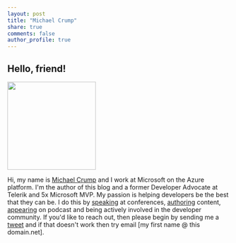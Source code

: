 ```yaml
---
layout: post
title: "Michael Crump"
share: true
comments: false
author_profile: true
---
```


## Hello, friend!

<img src="https://michaelcrump.net/files/michael-profile-pic.jpg" height="200" width="200">

Hi, my name is [Michael Crump](http://twitter.com/mbcrump) and I work at Microsoft on the Azure platform. I'm the author of this blog and a former Developer Advocate at Telerik and 5x Microsoft MVP. My passion is helping developers be the best that they can be. I do this by [speaking](https://michaelcrump.net/media/) at conferences, [authoring](https://michaelcrump.net/media/) content, [appearing](https://michaelcrump.net/media/) on podcast and being actively involved in the developer community. If you'd like to reach out, then please begin by sending me a [tweet](http://twitter.com/mbcrump) and if that doesn't work then try email [my first name @ this domain.net]. 

